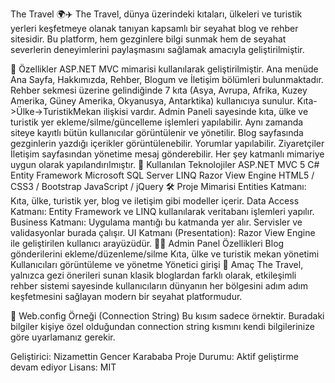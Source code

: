 The Travel 🌍✈️
The Travel, dünya üzerindeki kıtaları, ülkeleri ve turistik yerleri keşfetmeye olanak tanıyan kapsamlı bir seyahat blog ve rehber sitesidir. Bu platform, hem gezginlere bilgi sunmak hem de seyahat severlerin deneyimlerini paylaşmasını sağlamak amacıyla geliştirilmiştir.

🚀 Özellikler
ASP.NET MVC mimarisi kullanılarak geliştirilmiştir.
Ana menüde Ana Sayfa, Hakkımızda, Rehber, Blogum ve İletişim bölümleri bulunmaktadır.
Rehber sekmesi üzerine gelindiğinde 7 kıta (Asya, Avrupa, Afrika, Kuzey Amerika, Güney Amerika, Okyanusya, Antarktika) kullanıcıya sunulur.
Kıta->Ülke->TuristikMekan ilişkisi vardır.
Admin Paneli sayesinde kıta, ülke ve turistik yer ekleme/silme/güncelleme işlemleri yapılabilir. Aynı zamanda siteye kayıtlı bütün kullanıcılar görüntülenir ve yönetilir.
Blog sayfasında gezginlerin yazdığı içerikler görüntülenebilir. Yorumlar yapılabilir.
Ziyaretçiler İletişim sayfasından yönetime mesaj gönderebilir.
Her şey katmanlı mimariye uygun olarak yapılandırılmıştır.
🧠 Kullanılan Teknolojiler
ASP.NET MVC 5
C#
Entity Framework
Microsoft SQL Server
LINQ
Razor View Engine
HTML5 / CSS3 / Bootstrap
JavaScript / jQuery
🛠️ Proje Mimarisi
Entities Katmanı: Kıta, ülke, turistik yer, blog ve iletişim gibi modeller içerir.
Data Access Katmanı: Entity Framework ve LINQ kullanılarak veritabanı işlemleri yapılır.
Business Katmanı: Uygulama mantığı bu katmanda yer alır. Servisler ve validasyonlar burada çalışır.
UI Katmanı (Presentation): Razor View Engine ile geliştirilen kullanıcı arayüzüdür.
🧑‍💼 Admin Panel Özellikleri
Blog gönderilerini ekleme/düzenleme/silme
Kıta, ülke ve turistik mekan yönetimi
Kullanıcıları görüntüleme ve yönetme
Yönetici girişi
📌 Amaç
The Travel, yalnızca gezi önerileri sunan klasik bloglardan farklı olarak, etkileşimli rehber sistemi sayesinde kullanıcıların dünyanın her bölgesini adım adım keşfetmesini sağlayan modern bir seyahat platformudur.

🔧 Web.config Örneği (Connection String)
Bu kısım sadece örnektir. Buradaki bilgiler kişiye özel olduğundan connection string kısmını kendi bilgilerinize göre uyarlamanız gerekir.

Geliştirici: Nizamettin Gencer Karababa Proje Durumu: Aktif geliştirme devam ediyor
Lisans: MIT
